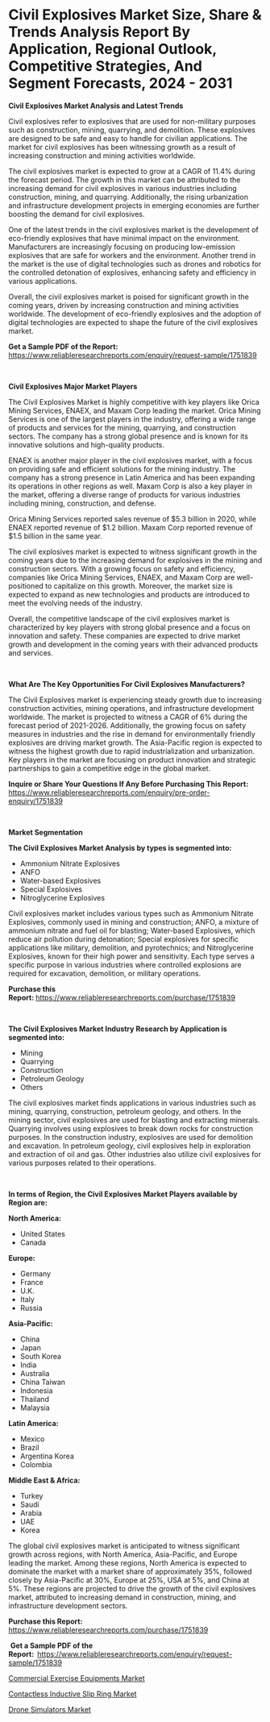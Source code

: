 <p><h1>Civil Explosives Market Size, Share & Trends Analysis Report By Application, Regional Outlook, Competitive Strategies, And Segment Forecasts, 2024 - 2031</h1></p><p><strong>Civil Explosives Market Analysis and Latest Trends</strong></p>
<p><p>Civil explosives refer to explosives that are used for non-military purposes such as construction, mining, quarrying, and demolition. These explosives are designed to be safe and easy to handle for civilian applications. The market for civil explosives has been witnessing growth as a result of increasing construction and mining activities worldwide.</p><p>The civil explosives market is expected to grow at a CAGR of 11.4% during the forecast period. The growth in this market can be attributed to the increasing demand for civil explosives in various industries including construction, mining, and quarrying. Additionally, the rising urbanization and infrastructure development projects in emerging economies are further boosting the demand for civil explosives.</p><p>One of the latest trends in the civil explosives market is the development of eco-friendly explosives that have minimal impact on the environment. Manufacturers are increasingly focusing on producing low-emission explosives that are safe for workers and the environment. Another trend in the market is the use of digital technologies such as drones and robotics for the controlled detonation of explosives, enhancing safety and efficiency in various applications.</p><p>Overall, the civil explosives market is poised for significant growth in the coming years, driven by increasing construction and mining activities worldwide. The development of eco-friendly explosives and the adoption of digital technologies are expected to shape the future of the civil explosives market.</p></p>
<p><strong>Get a Sample PDF of the Report:&nbsp;</strong> <a href="https://www.reliableresearchreports.com/enquiry/request-sample/1751839">https://www.reliableresearchreports.com/enquiry/request-sample/1751839</a></p>
<p>&nbsp;</p>
<p><strong>Civil Explosives Major Market Players</strong></p>
<p><p>The Civil Explosives Market is highly competitive with key players like Orica Mining Services, ENAEX, and Maxam Corp leading the market. Orica Mining Services is one of the largest players in the industry, offering a wide range of products and services for the mining, quarrying, and construction sectors. The company has a strong global presence and is known for its innovative solutions and high-quality products.</p><p>ENAEX is another major player in the civil explosives market, with a focus on providing safe and efficient solutions for the mining industry. The company has a strong presence in Latin America and has been expanding its operations in other regions as well. Maxam Corp is also a key player in the market, offering a diverse range of products for various industries including mining, construction, and defense.</p><p>Orica Mining Services reported sales revenue of $5.3 billion in 2020, while ENAEX reported revenue of $1.2 billion. Maxam Corp reported revenue of $1.5 billion in the same year.</p><p>The civil explosives market is expected to witness significant growth in the coming years due to the increasing demand for explosives in the mining and construction sectors. With a growing focus on safety and efficiency, companies like Orica Mining Services, ENAEX, and Maxam Corp are well-positioned to capitalize on this growth. Moreover, the market size is expected to expand as new technologies and products are introduced to meet the evolving needs of the industry.</p><p>Overall, the competitive landscape of the civil explosives market is characterized by key players with strong global presence and a focus on innovation and safety. These companies are expected to drive market growth and development in the coming years with their advanced products and services.</p></p>
<p>&nbsp;</p>
<p><strong>What Are The Key Opportunities For Civil Explosives Manufacturers?</strong></p>
<p><p>The Civil Explosives market is experiencing steady growth due to increasing construction activities, mining operations, and infrastructure development worldwide. The market is projected to witness a CAGR of 6% during the forecast period of 2021-2026. Additionally, the growing focus on safety measures in industries and the rise in demand for environmentally friendly explosives are driving market growth. The Asia-Pacific region is expected to witness the highest growth due to rapid industrialization and urbanization. Key players in the market are focusing on product innovation and strategic partnerships to gain a competitive edge in the global market.</p></p>
<p><strong>Inquire or Share Your Questions If Any Before Purchasing This Report:</strong> <a href="https://www.reliableresearchreports.com/enquiry/pre-order-enquiry/1751839">https://www.reliableresearchreports.com/enquiry/pre-order-enquiry/1751839</a></p>
<p>&nbsp;</p>
<p><strong>Market Segmentation</strong></p>
<p><strong>The Civil Explosives Market Analysis by types is segmented into:</strong></p>
<p><ul><li>Ammonium Nitrate Explosives</li><li>ANFO</li><li>Water-based Explosives</li><li>Special Explosives</li><li>Nitroglycerine Explosives</li></ul></p>
<p><p>Civil explosives market includes various types such as Ammonium Nitrate Explosives, commonly used in mining and construction; ANFO, a mixture of ammonium nitrate and fuel oil for blasting; Water-based Explosives, which reduce air pollution during detonation; Special explosives for specific applications like military, demolition, and pyrotechnics; and Nitroglycerine Explosives, known for their high power and sensitivity. Each type serves a specific purpose in various industries where controlled explosions are required for excavation, demolition, or military operations.</p></p>
<p><strong>Purchase this Report:&nbsp;</strong><a href="https://www.reliableresearchreports.com/purchase/1751839">https://www.reliableresearchreports.com/purchase/1751839</a></p>
<p>&nbsp;</p>
<p><strong>The Civil Explosives Market Industry Research by Application is segmented into:</strong></p>
<p><ul><li>Mining</li><li>Quarrying</li><li>Construction</li><li>Petroleum Geology</li><li>Others</li></ul></p>
<p><p>The civil explosives market finds applications in various industries such as mining, quarrying, construction, petroleum geology, and others. In the mining sector, civil explosives are used for blasting and extracting minerals. Quarrying involves using explosives to break down rocks for construction purposes. In the construction industry, explosives are used for demolition and excavation. In petroleum geology, civil explosives help in exploration and extraction of oil and gas. Other industries also utilize civil explosives for various purposes related to their operations.</p></p>
<p>&nbsp;</p>
<p><strong>In terms of Region, the Civil Explosives Market Players available by Region are:</strong></p>
<p>
    <p> <strong> North America: </strong>
        <ul>
            <li>United States</li>
            <li>Canada</li>
        </ul>
        </p> 
    <p> <strong> Europe: </strong>
        <ul>
            <li>Germany</li>
            <li>France</li>
            <li>U.K.</li>
            <li>Italy</li>
            <li>Russia</li>
        </ul>
        </p> 
    <p> <strong> Asia-Pacific: </strong>
        <ul>
            <li>China</li>
            <li>Japan</li>
            <li>South Korea</li>
            <li>India</li>
            <li>Australia</li>
            <li>China Taiwan</li>
            <li>Indonesia</li>
            <li>Thailand</li>
            <li>Malaysia</li>
        </ul>
        </p> 
    <p> <strong> Latin America: </strong>
        <ul>
            <li>Mexico</li>
            <li>Brazil</li>
            <li>Argentina Korea</li>
            <li>Colombia</li>
        </ul>
        </p> 
    <p> <strong> Middle East & Africa: </strong>
        <ul>
            <li>Turkey</li>
            <li>Saudi</li>
            <li>Arabia</li>
            <li>UAE</li>
            <li>Korea</li>
        </ul>
    </p>
    </p>
<p><p>The global civil explosives market is anticipated to witness significant growth across regions, with North America, Asia-Pacific, and Europe leading the market. Among these regions, North America is expected to dominate the market with a market share of approximately 35%, followed closely by Asia-Pacific at 30%, Europe at 25%, USA at 5%, and China at 5%. These regions are projected to drive the growth of the civil explosives market, attributed to increasing demand in construction, mining, and infrastructure development sectors.</p></p>
<p><strong>Purchase this Report: </strong><a href="https://www.reliableresearchreports.com/purchase/1751839">https://www.reliableresearchreports.com/purchase/1751839</a></p>
<p>&nbsp;<strong>Get a Sample PDF of the Report:&nbsp;&nbsp;</strong><a href="https://www.reliableresearchreports.com/enquiry/request-sample/1751839">https://www.reliableresearchreports.com/enquiry/request-sample/1751839</a></p>
<p><strong></strong></p>
<p><p><a href="https://view.publitas.com/reportprime-1/commercial-exercise-equipments-market-size-global-industry-overview-market-segmentation-and-forecast-2024-to-2031/">Commercial Exercise Equipments Market</a></p><p><a href="https://view.publitas.com/reportprime-1/contactless-inductive-slip-ring-market-size-furnishes-valuable-information-encompassing-market-share-market-trends-and-projections-spanning-from-2024-to-2031/">Contactless Inductive Slip Ring Market</a></p><p><a href="https://view.publitas.com/reportprime-1/drone-simulators-market-size-growth-and-forecast-from-2024-2031/">Drone Simulators Market</a></p></p>